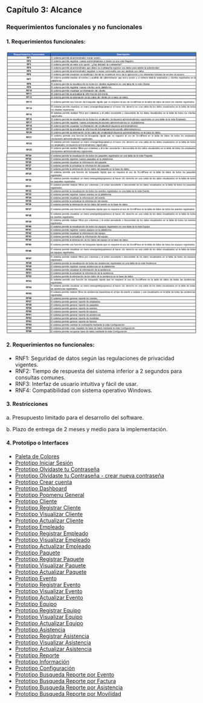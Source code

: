 ## Capítulo 3: Alcance

### Requerimientos funcionales y no funcionales

#### 1. Requerimientos funcionales:
<img align="center" src="/img_tablacontenido/requerimientos/RF-PARTE1.jpg" alt="Imagen"/>

<img align="center" src="/img_tablacontenido/requerimientos/RF-PARTE2.jpg" alt="Imagen"/>

<img align="center" src="/img_tablacontenido/requerimientos/RF-PARTE3.jpg" alt="Imagen"/>

#### 2. Requerimientos no funcionales:

- RNF1: Seguridad de datos según las regulaciones de privacidad vigentes.
- RNF2: Tiempo de respuesta del sistema inferior a 2 segundos para consultas comunes.
- RNF3: Interfaz de usuario intuitiva y fácil de usar.
- RNF4: Compatibilidad con sistema operativo Windows.

#### 3. Restricciones

a.	Presupuesto limitado para el desarrollo del software.

b.	Plazo de entrega de 2 meses y medio para la implementación.

#### 4. Prototipo o Interfaces
- [Paleta de Colores](prototipos\PALETA_COLORES.png)
- [Prototipo Iniciar Sesión](prototipos/PROT_1.png)
- [Prototipo Olvidaste tu Contraseña](prototipos/PROT_2.png)
- [Prototipo Olvidaste tu Contraseña - crear nueva contraseña](prototipos/PROT_3.png)
- [Prototipo Crear cuenta](prototipos/PROT_4.png)
- [Prototipo Dashboard](prototipos/PROT_5.png)
- [Prototipo Popmenu General](prototipos/PROT_10.png)
- [Prototipo Cliente](prototipos/PROT_6.png)
- [Prototipo Registrar Cliente](prototipos/PROT_7.png)
- [Prototipo Visualizar Cliente](prototipos/PROT_8.png)
- [Prototipo Actualizar Cliente](prototipos/PROT_9.png)
- [Prototipo Empleado](prototipos/PROT_11.png)
- [Prototipo Registrar Empleado](prototipos/PROT_12.png)
- [Prototipo Visualizar Empleado](prototipos/PROT_13.png)
- [Prototipo Actualizar Empleado](prototipos/PROT_14.png)
- [Prototipo Paquete](prototipos/PROT_15.png)
- [Prototipo Registrar Paquete](prototipos/PROT_16.png)
- [Prototipo Visualizar Paquete](prototipos/PROT_17.png)
- [Prototipo Actualizar Paquete](prototipos/PROT_18.png)
- [Prototipo Evento](prototipos/PROT_19.png)
- [Prototipo Registrar Evento](prototipos/PROT_20.png)
- [Prototipo Visualizar Evento](prototipos/PROT_22.png)
- [Prototipo Actualizar Evento](prototipos/PROT_21.png)
- [Prototipo Equipo](prototipos/PROT_23.png)
- [Prototipo Registrar Equipo](prototipos/PROT_24.png)
- [Prototipo Visualizar Equipo](prototipos/PROT_25.png)
- [Prototipo Actualizar Equipo](prototipos/PROT_26.png)
- [Prototipo Asistencia](prototipos/PROT_27.png)
- [Prototipo Registrar Asistencia](prototipos/PROT_28.png)
- [Prototipo Visualizar Asistencia](prototipos/PROT_29.png)
- [Prototipo Actualizar Asistencia](prototipos/PROT_30.png)
- [Prototipo Reporte](prototipos/PROT_31.png)
- [Prototipo Información](prototipos/PROT_32.png)
- [Prototipo Configuración](prototipos/PROT_33.png)
- [Prototipo Busqueda Reporte por Evento](prototipos/PROT_34.png)
- [Prototipo Busqueda Reporte por Factura](prototipos/PROT_35.png)
- [Prototipo Busqueda Reporte por Asistencia](prototipos/PROT_36.png)
- [Prototipo Busqueda Reporte por Movilidad](prototipos/PROT_37.png)